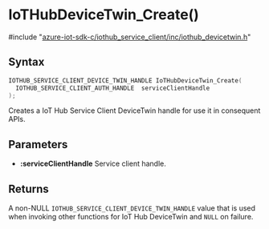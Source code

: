 # IoTHubDeviceTwin_Create()

\#include "[azure-iot-sdk-c/iothub_service_client/inc/iothub_devicetwin.h](../iot-c-ref-iothub-devicetwin-h.md)"  

## Syntax

```C
IOTHUB_SERVICE_CLIENT_DEVICE_TWIN_HANDLE IoTHubDeviceTwin_Create(
  IOTHUB_SERVICE_CLIENT_AUTH_HANDLE  serviceClientHandle
);
```

Creates a IoT Hub Service Client DeviceTwin handle for use it in consequent APIs.

## Parameters
* **:serviceClientHandle** Service client handle.

## Returns
A non-NULL `IOTHUB_SERVICE_CLIENT_DEVICE_TWIN_HANDLE` value that is used when invoking other functions for IoT Hub DeviceTwin and `NULL` on failure.

